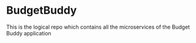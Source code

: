 # BudgetBuddy

This is the logical repo which contains all the microservices of the Budget Buddy application